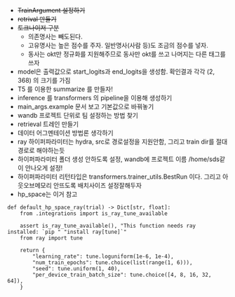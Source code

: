 - ~~TrainArgument 설정하기~~
- ~~retrival 만들기~~
- ~~토크나이저 구분~~
    - 의존명사는 빼도된다.
    - 고유명사는 높은 점수를 주자. 일반명사(사람 등)도 조금의 점수를 넣자.
    - 동사는 okt만 정규화를 지원해주므로 동사만 okt를 쓰고 나머지는 다른 태그를 쓰자
- model은 출력값으로 start_logits과 end_logits을 생성함. 확인결과 각각 (2, 368) 의 크기를 가짐
- T5 를 이용한 summarize 를 만들자!
- inference 를 transformers 의 pipeline을 이용해 생성하기
- main_args.example 문서 보고 기본값으로 바꿔놓기
- wandb 프로젝트 단위로 팀 설정하는 방법 찾기
- retrieval 트레인 만들기
- 데이터 어그멘테이션 방법론 생각하기
- ray 하이퍼파라미터는 hydra, src로 경로설정을 지원안함, 그리고 train dir를 절대경로로 해야하는듯
- 하이퍼파라미터 폴더 생성 안하도록 설정, wandb에 프로젝트 이름 /home/sds같이 안나오게 설정!
- 하이퍼파라미터 리턴타입은 transformers.trainer_utils.BestRun 이다. 그리고 아웃오브메모리 안뜨도록 배치사이즈 설정잘해두자
- hp_space는 이거 참고
```
def default_hp_space_ray(trial) -> Dict[str, float]:
    from .integrations import is_ray_tune_available

    assert is_ray_tune_available(), "This function needs ray installed: `pip " "install ray[tune]`"
    from ray import tune

    return {
        "learning_rate": tune.loguniform(1e-6, 1e-4),
        "num_train_epochs": tune.choice(list(range(1, 6))),
        "seed": tune.uniform(1, 40),
        "per_device_train_batch_size": tune.choice([4, 8, 16, 32, 64]),
    }
```
